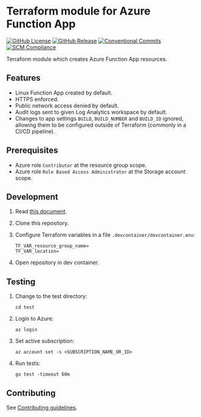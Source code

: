 # Terraform module for Azure Function App

[![GitHub License](https://img.shields.io/github/license/equinor/terraform-azurerm-function-app)](https://github.com/equinor/terraform-azurerm-function-app/blob/main/LICENSE)
[![GitHub Release](https://img.shields.io/github/v/release/equinor/terraform-azurerm-function-app)](https://github.com/equinor/terraform-azurerm-function-app/releases/latest)
[![Conventional Commits](https://img.shields.io/badge/Conventional%20Commits-1.0.0-%23FE5196?logo=conventionalcommits&logoColor=white)](https://conventionalcommits.org)
[![SCM Compliance](https://scm-compliance-api.radix.equinor.com/repos/equinor/terraform-azurerm-function-app/badge)](https://developer.equinor.com/governance/scm-policy/)

Terraform module which creates Azure Function App resources.

## Features

- Linux Function App created by default.
- HTTPS enforced.
- Public network access denied by default.
- Audit logs sent to given Log Analytics workspace by default.
- Changes to app settings `BUILD`, `BUILD_NUMBER` and `BUILD_ID` ignored, allowing them to be configured outside of Terraform (commonly in a CI/CD pipeline).

## Prerequisites

- Azure role `Contributor` at the resource group scope.
- Azure role `Role Based Access Administrator` at the Storage account scope.

## Development

1. Read [this document](https://code.visualstudio.com/docs/devcontainers/containers).

1. Clone this repository.

1. Configure Terraform variables in a file `.devcontainer/devcontainer.env`:

    ```env
    TF_VAR_resource_group_name=
    TF_VAR_location=
    ```

1. Open repository in dev container.

## Testing

1. Change to the test directory:

    ```console
    cd test
    ```

1. Login to Azure:

    ```console
    az login
    ```

1. Set active subscription:

    ```console
    az account set -s <SUBSCRIPTION_NAME_OR_ID>
    ```

1. Run tests:

    ```console
    go test -timeout 60m
    ```

## Contributing

See [Contributing guidelines](https://github.com/equinor/terraform-baseline/blob/main/CONTRIBUTING.md).
